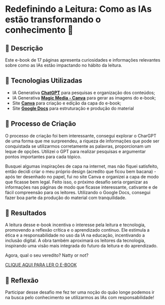 # Redefinindo a Leitura: Como as IAs estão transformando o conhecimento 🧠

## 📒 Descrição
Este e-book de 17 páginas apresenta curiosidades e informações relevantes sobre como as IAs estão impactando no hábito da leitura.

## 🤖 Tecnologias Utilizadas
- IA Generativa **[ChatGPT](https://chat.openai.com)** para pesquisas e organização dos conteúdos;
- IA Generativa **[Magic Media - Canva](https://www.canva.com/)** para gerar as imagens do e-book;
- Site **[Canva](https://www.canva.com/)** para criação e edição da capa do e-book;
- Site **[Google Docs](https://www.canva.com/)** para estruturação e produção do material


## 🧐 Processo de Criação
O processo de criação foi bem interessante, consegui explorar o CharGPT de uma forma que me surpreendeu, a riqueza de informações que pode ser conquistada se utilizarmos corretamente as palavras, proporcionam um leque de opções. Utilizei o GPT para realizar pesquisas e argumentar pontos importantes para cada tópico. 

Busquei algumas inspirações de capa na internet, mas não fiquei satisfeito, então decidi criar o meu próprio design (acredito que ficou bem bacana) - após ter desenhado no papel, fui no site Canva e organizei a capa de modo que ficasse bem legal. Feito isso, o próximo desafio seria organizar as informações nas páginas de modo que ficasse interessante, cativante e de fácil compreensão para os leitores. Utilizando o Google Docs, consegui fazer boa parte da produção do material com tranquilidade.

## 🚀 Resultados
A leitura desse e-book incentiva o interesse pela leitura e tecnologia, promovendo a reflexão crítica e o aprendizado contínuo. Ele estimula a ética e a responsabilidade no uso da IA na educação, incentivando a inclusão digital. A obra também aproximará os leitores da tecnologia, inspirando uma visão mais integrada do futuro da leitura e do aprendizado.

Agora, qual o seu veredito?
Natty or not?

[CLIQUE AQUI PARA LER O E-BOOK](https://docs.google.com/document/d/16zm5vNEXcstQwGVMSnKbLCTazjCkl9CNyV8YGoTU_bk/edit?usp=sharing)

## 💭 Reflexão
Participar desse desafio me fez ter uma noção do quão longe podemos ir na busca pelo conhecimento se utilizarmos as IAs com responsabilidade!
